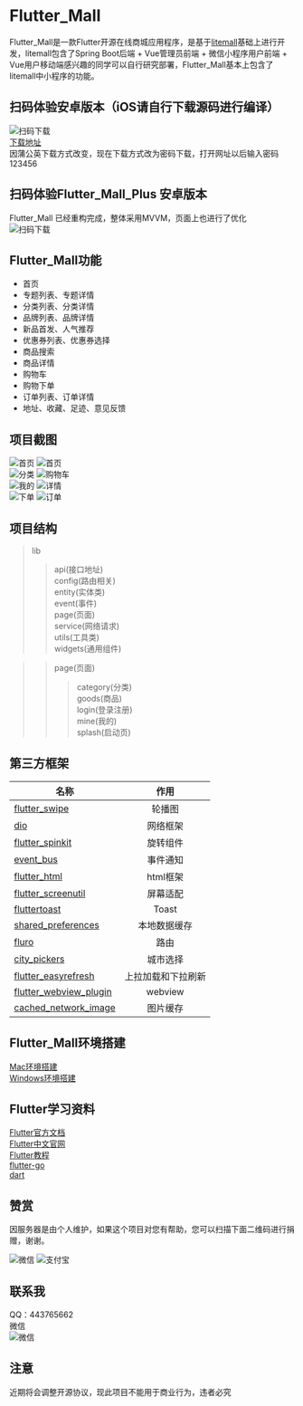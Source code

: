 Flutter_Mall
==========

Flutter_Mall是一款Flutter开源在线商城应用程序，是基于[litemall](https://github.com/linlinjava/litemall)基础上进行开发，litemall包含了Spring Boot后端 + Vue管理员前端 + 微信小程序用户前端 + Vue用户移动端感兴趣的同学可以自行研究部署，Flutter_Mall基本上包含了litemall中小程序的功能。<br>

扫码体验安卓版本（iOS请自行下载源码进行编译）
----------
![扫码下载](https://www.pgyer.com/app/qrcode/bFxX)<br>
[下载地址](https://www.pgyer.com/bFxX)<br>
因蒲公英下载方式改变，现在下载方式改为密码下载，打开网址以后输入密码123456<br>

扫码体验Flutter_Mall_Plus 安卓版本
----------
Flutter_Mall 已经重构完成，整体采用MVVM，页面上也进行了优化<br>
![扫码下载](https://www.pgyer.com/app/qrcode/FNiG)<br>


Flutter_Mall功能
----------
* 首页<br>
* 专题列表、专题详情<br>
* 分类列表、分类详情<br>
* 品牌列表、品牌详情<br>
* 新品首发、人气推荐<br>
* 优惠券列表、优惠券选择<br>
* 商品搜索<br>
* 商品详情<br>
* 购物车<br>
* 购物下单<br>
* 订单列表、订单详情<br>
* 地址、收藏、足迹、意见反馈<br>

项目截图
------------------
![首页](https://bj29.cn-beijing.data.alicloudccp.com/5fe929318918d1557fd6448eb2f0b2e70508fce2%2F5fe929311aae50908d4b466184f65a1e5e49319a?x-oss-access-key-id=LTAIsE5mAn2F493Q&x-oss-expires=1609117036&x-oss-process=image%2Fresize%2Cw_1920%2Fformat%2Cjpeg&x-oss-signature=F4bWd6XFA43zv09l1PDfPWvf1YfuMJG6Rx3oxnQxnsQ%3D&x-oss-signature-version=OSS2)
![首页](https://bj29.cn-beijing.data.alicloudccp.com/5fe929319a0e6d7f8f7240928bc54b9126f186cb%2F5fe929319fd7b3251e374ccbb22bf9e2605315f6?x-oss-access-key-id=LTAIsE5mAn2F493Q&x-oss-expires=1609117036&x-oss-process=image%2Fresize%2Cw_1920%2Fformat%2Cjpeg&x-oss-signature=dVsiWhvPW%2Bzmye%2BfKElJeu1yisSCc5pwNRxvZNipa2c%3D&x-oss-signature-version=OSS2)<br> 
![分类](https://bj29.cn-beijing.data.alicloudccp.com/5fe9292f3a1df7f86a8948499f4bdcf1aff8edf0%2F5fe9292f88468f7dfef8478e9fac6c897289a0bb?x-oss-access-key-id=LTAIsE5mAn2F493Q&x-oss-expires=1609117036&x-oss-process=image%2Fresize%2Cw_1920%2Fformat%2Cjpeg&x-oss-signature=a08eZARs%2FCItYUT9ESUcRPD5TL5b%2FL1PoHxeeYhuPvY%3D&x-oss-signature-version=OSS2)
![购物车](https://bj29.cn-beijing.data.alicloudccp.com/5fe929309e59fccf49a14176991169ef603402c7%2F5fe92930d859e038702d42f4a3995954aaf65893?x-oss-access-key-id=LTAIsE5mAn2F493Q&x-oss-expires=1609117036&x-oss-process=image%2Fresize%2Cw_1920%2Fformat%2Cjpeg&x-oss-signature=INyXYHSL03SxTYFaPNo8t5JB2bhw%2FSGpLfQAofgYKRU%3D&x-oss-signature-version=OSS2)<br> 
![我的](https://bj29.cn-beijing.data.alicloudccp.com/5fe929315639fbffaf054be4a8c41aa94d3af17b%2F5fe9293169068bc3e1cc4c6299d54d94add5ef94?x-oss-access-key-id=LTAIsE5mAn2F493Q&x-oss-expires=1609117036&x-oss-process=image%2Fresize%2Cw_1920%2Fformat%2Cjpeg&x-oss-signature=T497qcTgY2UG2VboSSonepjXmzZ%2F7wIDDUmH6qg6cUE%3D&x-oss-signature-version=OSS2)
![详情](https://bj29.cn-beijing.data.alicloudccp.com/5fe9293102af07cad18948ed978e1c0a90bec52e%2F5fe929316c3d143b13734a28959943a753bf66cb?x-oss-access-key-id=LTAIsE5mAn2F493Q&x-oss-expires=1609117036&x-oss-process=image%2Fresize%2Cw_1920%2Fformat%2Cjpeg&x-oss-signature=eb7LNju47bPnjWJtc2lTLhEREv%2FF8%2FjkB2wQGar3GCY%3D&x-oss-signature-version=OSS2)<br> 
![下单](https://bj29.cn-beijing.data.alicloudccp.com/5fe9293032fdf1a482644dd78aa924b81f0c7709%2F5fe92930c4a4fee83ba845e79466c3259d687174?x-oss-access-key-id=LTAIsE5mAn2F493Q&x-oss-expires=1609117036&x-oss-process=image%2Fresize%2Cw_1920%2Fformat%2Cjpeg&x-oss-signature=S4ugZngUV4nphYbF9NzlEk7YtqXWdkIgXrJOXzFg0lI%3D&x-oss-signature-version=OSS2) 
![订单](https://bj29.cn-beijing.data.alicloudccp.com/5fe92931908469e6c9f341d5a2f780bec6a98b17%2F5fe92931e3fda89911de4d6b80c497018ca913e4?x-oss-access-key-id=LTAIsE5mAn2F493Q&x-oss-expires=1609117036&x-oss-process=image%2Fresize%2Cw_1920%2Fformat%2Cjpeg&x-oss-signature=Zvjhh5KD2WVggKtqUmMM2M0dkFh78UCQESpiemHdlmo%3D&x-oss-signature-version=OSS2)<br> 

项目结构
------------------
>lib
>>api(接口地址)<br>
>>config(路由相关)<br>
>>entity(实体类)<br>
>>event(事件)<br>
>>page(页面)<br>
>>service(网络请求)<br>
>>utils(工具类)<br>
>>widgets(通用组件)<br>

>>page(页面)<br>
>>>category(分类)<br>
>>>goods(商品)<br>
>>>login(登录注册)<br>
>>>mine(我的)<br>
>>>splash(启动页)<br>


第三方框架
-----------------
| 名称        | 作用         | 
| ------------- |:-------------:| 
| [flutter_swipe](https://github.com/best-flutter/flutter_swiper)     |轮播图 | 
|  [dio](https://github.com/flutterchina/dio)  | 网络框架      |  
|  [flutter_spinkit](https://github.com/jogboms/flutter_spinkit)   | 旋转组件    |   
|  [event_bus](https://github.com/marcojakob/dart-event-bus)   | 事件通知    |   
|  [flutter_html](https://github.com/Sub6Resources/flutter_html)   | html框架    |   
|  [flutter_screenutil](https://pub.dev/packages/flutter_screenutil)   | 屏幕适配    |   
|  [fluttertoast](https://pub.dev/packages/fluttertoast)   |  Toast   |   
|  [shared_preferences](https://pub.dev/packages/shared_preferences)   | 本地数据缓存    |   
|  [fluro](https://pub.dev/packages/fluro)   |  路由   |   
|  [city_pickers](https://pub.dev/packages/city_pickers)   |  城市选择   |   
|  [flutter_easyrefresh](https://pub.dev/packages/flutter_easyrefresh)   |  上拉加载和下拉刷新   |   
|  [flutter_webview_plugin](https://pub.dev/packages/flutter_webview_plugin)   |  webview   |   
|  [cached_network_image](https://pub.dev/packages/cached_network_image)   |  图片缓存   |   

Flutter_Mall环境搭建
----------------
[Mac环境搭建](https://blog.csdn.net/zhangxiangliang2/article/details/75566412)<br>
[Windows环境搭建](https://blog.csdn.net/yyanjun/article/details/80682586)

Flutter学习资料
----------------
[Flutter官方文档](https://flutter.io/docs/)<br>
[Flutter中文官网](https://flutter-io.cn/)<br>
[Flutter教程](http://www.flutterj.com/)<br>
[flutter-go](https://github.com/alibaba/flutter-go)<br>
[dart](https://dart.dev/)

赞赏
--------------------
因服务器是由个人维护，如果这个项目对您有帮助，您可以扫描下面二维码进行捐赠，谢谢。<br>

![微信](https://bj29.cn-beijing.data.alicloudccp.com/5fe92931d111986af709492a8b69268312b4607e%2F5fe9293121f9571a18964022a81e73a88569e6b4?x-oss-access-key-id=LTAIsE5mAn2F493Q&x-oss-expires=1609117036&x-oss-process=image%2Fresize%2Cw_1920%2Fformat%2Cjpeg&x-oss-signature=%2BDNu3Jv3mWp%2FwP4on%2FrG4hIKXzs4%2FAeRYXf7gtlQLhk%3D&x-oss-signature-version=OSS2)
![支付宝](https://bj29.cn-beijing.data.alicloudccp.com/5fe929315201ad437c064613a69a34f2ffa9d228%2F5fe92931aa94e7c068cf40e19dbd931b0f741478?x-oss-access-key-id=LTAIsE5mAn2F493Q&x-oss-expires=1609117036&x-oss-process=image%2Fresize%2Cw_1920%2Fformat%2Cjpeg&x-oss-signature=rIMjLo6ThbVejAAPZG5oYEX%2BsXDL31fX%2BjG8dPDotMI%3D&x-oss-signature-version=OSS2)<br> 

联系我
--------------
QQ：443765662<br>
微信<br>
![微信](https://bj29.cn-beijing.data.alicloudccp.com/5fe9292fb9afa6123fc543fba989665f61ec0ae5%2F5fe9292fc83aee8df95d428b8215100abf604644?x-oss-access-key-id=LTAIsE5mAn2F493Q&x-oss-expires=1609117036&x-oss-process=image%2Fresize%2Cw_1920%2Fformat%2Cjpeg&x-oss-signature=vFVGKBbqmxaARwHakoOkia9am3QFyJEH0hu48SMEOeo%3D&x-oss-signature-version=OSS2)

注意
--------
近期将会调整开源协议，现此项目不能用于商业行为，违者必究



